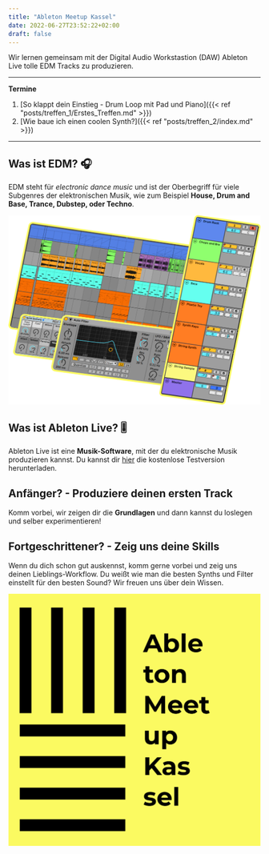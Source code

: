 ```yaml
---
title: "Ableton Meetup Kassel"
date: 2022-06-27T23:52:22+02:00
draft: false
---
```

Wir lernen gemeinsam mit der Digital Audio Workstastion (DAW) Ableton Live tolle EDM Tracks zu produzieren.

---

**Termine**
1. [So klappt dein Einstieg - Drum Loop mit Pad und Piano]({{< ref "posts/treffen_1/Erstes_Treffen.md" >}})
2. [Wie baue ich einen coolen Synth?]({{< ref "posts/treffen_2/index.md" >}})

---

## Was ist EDM? 🎧
EDM steht für *electronic dance music* und ist der Oberbegriff für viele Subgenres der elektronischen Musik, wie zum Beispiel **House, Drum and Base, Trance, Dubstep, oder Techno**.

![Live](live.png#center)

## Was ist Ableton Live? 🎚️
Ableton Live ist eine **Musik-Software**, mit der du elektronische Musik produzieren kannst. Du kannst dir  [hier](https://www.ableton.com/de/trial/) die kostenlose Testversion herunterladen.

## Anfänger? - Produziere deinen ersten Track 
Komm vorbei, wir zeigen dir die **Grundlagen** und dann kannst du loslegen und selber experimentieren!

## Fortgeschrittener? - Zeig uns deine Skills
Wenn du dich schon gut auskennst, komm gerne vorbei und zeig uns deinen Lieblings-Workflow. Du weißt wie man die besten Synths und Filter einstellt für den besten Sound? Wir freuen uns über dein Wissen.


![Ableton](./ableton.png)

